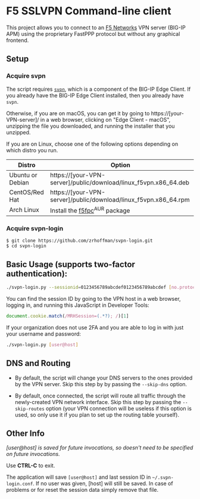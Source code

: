 
# F5 SSLVPN Command-line client

This project allows you to connect to an [F5 Networks](https://f5.com/) VPN server (BIG-IP APM) using the proprietary FastPPP protocol but without any graphical frontend.

## Setup

### Acquire svpn

The script requires [`svpn`](https://support.f5.com/csp/article/K14947#SVPN), which is a component of the BIG-IP Edge Client. If you already have the BIG-IP Edge Client installed, then you already have `svpn`.

Otherwise, if you are on macOS, you can get it by going to https://[your-VPN-server]/ in a web browser, clicking on "Edge Client - macOS", unzipping the file you downloaded, and running the installer that you unzipped.

If you are on Linux, choose one of the following options depending on which distro you run.

| Distro | Option |
--- | ---
| Ubuntu or Debian | https://[your-VPN-server]/public/download/linux_f5vpn.x86_64.deb |
|  CentOS/Red Hat | https://[your-VPN-server]/public/download/linux_f5vpn.x86_64.rpm |
|  Arch Linux | Install the [f5fpc](https://aur.archlinux.org/packages/f5fpc)<sup>AUR</sup> package |

### Acquire svpn-login

```
$ git clone https://github.com/zrhoffman/svpn-login.git
$ cd svpn-login
```

## Basic Usage (supports two-factor authentication):

```bash
./svpn-login.py --sessionid=0123456789abcdef0123456789abcdef [no.protocol.but.fully.qualified.host.name]
```

You can find the session ID by going to the VPN host in a web browser, logging in, and running this JavaScript in Developer Tools:

```javascript
document.cookie.match(/MRHSession=(.*?); /)[1]
```

If your organization does not use 2FA and you are able to log in with just your username and password:

```bash
./svpn-login.py [user@host]
```

## DNS and Routing

- By default, the script will change your DNS servers to the ones provided by the VPN server. Skip this step by by passing the `--skip-dns` option.

- By default, once connected, the script will route all traffic through the newly-created VPN network interface. Skip this step by passing the `--skip-routes` option (your VPN connection will be useless if this option is used, so only use it if you plan to set up the routing table yourself).

## Other Info

*[user@host] is saved for future invocations, so doesn't need to be specified on future invocations.*

Use **CTRL-C** to exit.

The application will save `[user@host]` and last session ID in ``~/.svpn-login.conf``. If no user was given, [host] will still be saved. In case of problems or for reset the session data simply remove that file.
